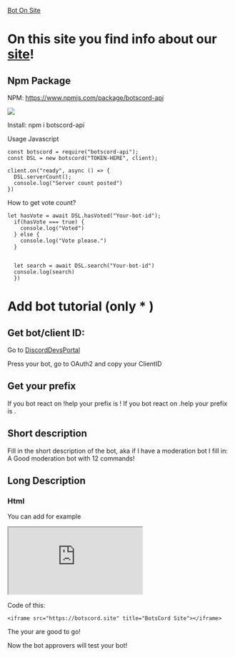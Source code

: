 <a href="bot.md">Bot On Site</a>

# On this site you find info about our [site](https://botscord.site)!


## Npm Package
NPM: https://www.npmjs.com/package/botscord-api

<a href="https://nodei.co/npm/botscord-api/"><img src="https://nodei.co/npm/botscord-api.png"></a>

Install: npm i botscord-api

Usage Javascript


```
const botscord = require("botscord-api");
const DSL = new botscord("TOKEN-HERE", client);

client.on("ready", async () => {
  DSL.serverCount();
  console.log("Server count posted")
})
```

How to get vote count?
```
let hasVote = await DSL.hasVoted("Your-bot-id");
  if(hasVote === true) {
    console.log("Voted")
  } else {
    console.log("Vote please.")
  }
  
  
  let search = await DSL.search("Your-bot-id")
  console.log(search)
  })
```







# Add bot tutorial (only * )

## Get bot/client ID:

Go to [DiscordDevsPortal](https://discord.com/developers/applications)

Press your bot, go to OAuth2 and copy your ClientID


## Get your prefix

If you bot react on !help your prefix is !
If you bot react on .help your prefix is .


## Short description

Fill in the short description of the bot, aka if I have a moderation bot I fill in: A Good moderation bot with 12 commands!


## Long Description

### Html


You can add for example
<iframe src="https://botscord.site" title="BotsCord Site"></iframe>

Code of this:
```
<iframe src="https://botscord.site" title="BotsCord Site"></iframe>
```

The your are good to go!

Now the bot approvers will test your bot!

